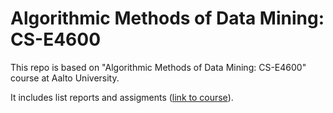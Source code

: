 # Algorithmic Methods of Data Mining: CS-E4600
This repo is based on "Algorithmic Methods of Data Mining: CS-E4600" course at Aalto University. 

It includes list reports and assigments ([link to course](https://mycourses.aalto.fi/mod/assign/view.php?id=380235)).

